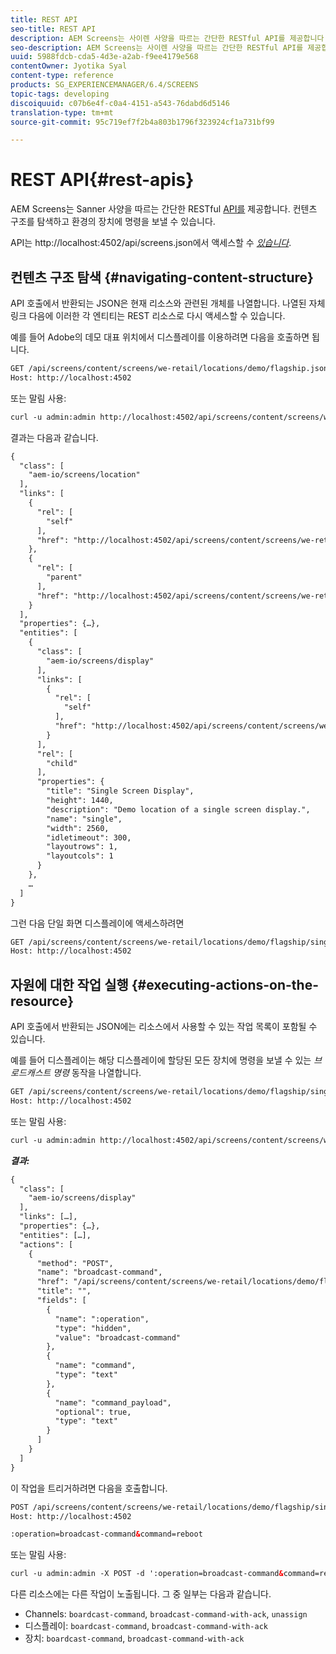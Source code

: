```yaml
---
title: REST API
seo-title: REST API
description: AEM Screens는 사이렌 사양을 따르는 간단한 RESTful API를 제공합니다. 컨텐츠 구조를 탐색하고 환경의 장치에 명령을 보내는 방법을 알아보려면 이 페이지를 따르십시오.
seo-description: AEM Screens는 사이렌 사양을 따르는 간단한 RESTful API를 제공합니다. 컨텐츠 구조를 탐색하고 환경의 장치에 명령을 보내는 방법을 알아보려면 이 페이지를 따르십시오.
uuid: 5988fdcb-cda5-4d3e-a2ab-f9ee4179e568
contentOwner: Jyotika Syal
content-type: reference
products: SG_EXPERIENCEMANAGER/6.4/SCREENS
topic-tags: developing
discoiquuid: c07b6e4f-c0a4-4151-a543-76dabd6d5146
translation-type: tm+mt
source-git-commit: 95c719ef7f2b4a803b1796f323924cf1a731bf99

---
```



# REST API{#rest-apis}

AEM Screens는 Sanner 사양을 따르는 간단한 RESTful [API를](https://github.com/kevinswiber/siren) 제공합니다. 컨텐츠 구조를 탐색하고 환경의 장치에 명령을 보낼 수 있습니다.

API는 http://localhost:4502/api/screens.json에서 액세스할 수 [*있습니다&#x200B;*](http://localhost:4502/api/screens.json).

## 컨텐츠 구조 탐색 {#navigating-content-structure}

API 호출에서 반환되는 JSON은 현재 리소스와 관련된 개체를 나열합니다. 나열된 자체 링크 다음에 이러한 각 엔티티는 REST 리소스로 다시 액세스할 수 있습니다.

예를 들어 Adobe의 데모 대표 위치에서 디스플레이를 이용하려면 다음을 호출하면 됩니다.

```xml
GET /api/screens/content/screens/we-retail/locations/demo/flagship.json HTTP/1.1
Host: http://localhost:4502
```

또는 말림 사용:

```xml
curl -u admin:admin http://localhost:4502/api/screens/content/screens/we-retail/locations/demo/flagship.json
```

결과는 다음과 같습니다.

```xml
{
  "class": [
    "aem-io/screens/location"
  ],
  "links": [
    {
      "rel": [
        "self"
      ],
      "href": "http://localhost:4502/api/screens/content/screens/we-retail/locations/demo/flagship.json"
    },
    {
      "rel": [
        "parent"
      ],
      "href": "http://localhost:4502/api/screens/content/screens/we-retail/locations/demo.json"
    }
  ],
  "properties": {…},
  "entities": [
    {
      "class": [
        "aem-io/screens/display"
      ],
      "links": [
        {
          "rel": [
            "self"
          ],
          "href": "http://localhost:4502/api/screens/content/screens/we-retail/locations/demo/flagship/single.json"
        }
      ],
      "rel": [
        "child"
      ],
      "properties": {
        "title": "Single Screen Display",
        "height": 1440,
        "description": "Demo location of a single screen display.",
        "name": "single",
        "width": 2560,
        "idletimeout": 300,
        "layoutrows": 1,
        "layoutcols": 1
      }
    },
    …
  ]
}
```

그런 다음 단일 화면 디스플레이에 액세스하려면

```xml
GET /api/screens/content/screens/we-retail/locations/demo/flagship/single.json HTTP/1.1
Host: http://localhost:4502
```

## 자원에 대한 작업 실행 {#executing-actions-on-the-resource}

API 호출에서 반환되는 JSON에는 리소스에서 사용할 수 있는 작업 목록이 포함될 수 있습니다.

예를 들어 디스플레이는 해당 디스플레이에 할당된 모든 장치에 명령을 보낼 수 있는 *브로드캐스트 명령* 동작을 나열합니다.

```xml
GET /api/screens/content/screens/we-retail/locations/demo/flagship/single.json HTTP/1.1
Host: http://localhost:4502
```

또는 말림 사용:

```xml
curl -u admin:admin http://localhost:4502/api/screens/content/screens/we-retail/locations/demo/flagship/single.json
```

***결과:***

```xml
{
  "class": [
    "aem-io/screens/display"
  ],
  "links": […],
  "properties": {…},
  "entities": […],
  "actions": [
    {
      "method": "POST",
      "name": "broadcast-command",
      "href": "/api/screens/content/screens/we-retail/locations/demo/flagship/single",
      "title": "",
      "fields": [
        {
          "name": ":operation",
          "type": "hidden",
          "value": "broadcast-command"
        },
        {
          "name": "command",
          "type": "text"
        },
        {
          "name": "command_payload",
          "optional": true,
          "type": "text"
        }
      ]
    }
  ]
}
```

이 작업을 트리거하려면 다음을 호출합니다.

```xml
POST /api/screens/content/screens/we-retail/locations/demo/flagship/single.json HTTP/1.1
Host: http://localhost:4502

:operation=broadcast-command&command=reboot
```

또는 말림 사용:

```xml
curl -u admin:admin -X POST -d ':operation=broadcast-command&command=reboot' http://localhost:4502/api/screens/content/screens/we-retail/locations/demo/flagship/single.json
```

다른 리소스에는 다른 작업이 노출됩니다. 그 중 일부는 다음과 같습니다.
- Channels: `boardcast-command`, `broadcast-command-with-ack`, `unassign`
- 디스플레이: `boardcast-command`, `broadcast-command-with-ack`
- 장치: `boardcast-command`, `broadcast-command-with-ack`